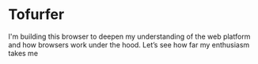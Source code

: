 # Tofurfer

I'm building this browser to deepen my understanding of the web platform and how browsers work under the hood. Let’s see how far my enthusiasm takes me